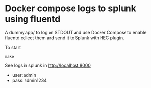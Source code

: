 # Docker compose logs to splunk using fluentd

A dummy app/ to log on STDOUT and use Docker Compose to enable fluentd collect them and send it to Splunk with HEC plugin.

To start
```
make
```

See logs in splunk in [http://localhost:8000](http://localhost:8000/en-US/app/search/search?q=index=*)
- user: admin
- pass: admin1234
